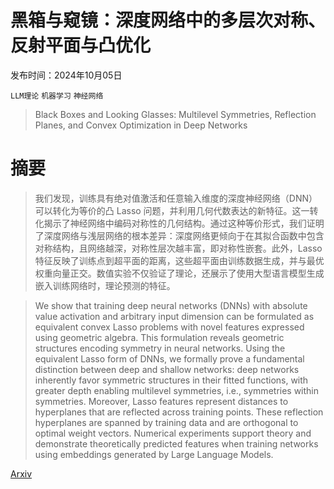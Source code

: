 # 黑箱与窥镜：深度网络中的多层次对称、反射平面与凸优化

发布时间：2024年10月05日

`LLM理论` `机器学习` `神经网络`

> Black Boxes and Looking Glasses: Multilevel Symmetries, Reflection Planes, and Convex Optimization in Deep Networks

# 摘要

> 我们发现，训练具有绝对值激活和任意输入维度的深度神经网络（DNN）可以转化为等价的凸 Lasso 问题，并利用几何代数表达的新特征。这一转化揭示了神经网络中编码对称性的几何结构。通过这种等价形式，我们证明了深度网络与浅层网络的根本差异：深度网络更倾向于在其拟合函数中包含对称结构，且网络越深，对称性层次越丰富，即对称性嵌套。此外，Lasso 特征反映了训练点到超平面的距离，这些超平面由训练数据生成，并与最优权重向量正交。数值实验不仅验证了理论，还展示了使用大型语言模型生成嵌入训练网络时，理论预测的特征。

> We show that training deep neural networks (DNNs) with absolute value activation and arbitrary input dimension can be formulated as equivalent convex Lasso problems with novel features expressed using geometric algebra. This formulation reveals geometric structures encoding symmetry in neural networks. Using the equivalent Lasso form of DNNs, we formally prove a fundamental distinction between deep and shallow networks: deep networks inherently favor symmetric structures in their fitted functions, with greater depth enabling multilevel symmetries, i.e., symmetries within symmetries. Moreover, Lasso features represent distances to hyperplanes that are reflected across training points. These reflection hyperplanes are spanned by training data and are orthogonal to optimal weight vectors. Numerical experiments support theory and demonstrate theoretically predicted features when training networks using embeddings generated by Large Language Models.

[Arxiv](https://arxiv.org/abs/2410.04279)